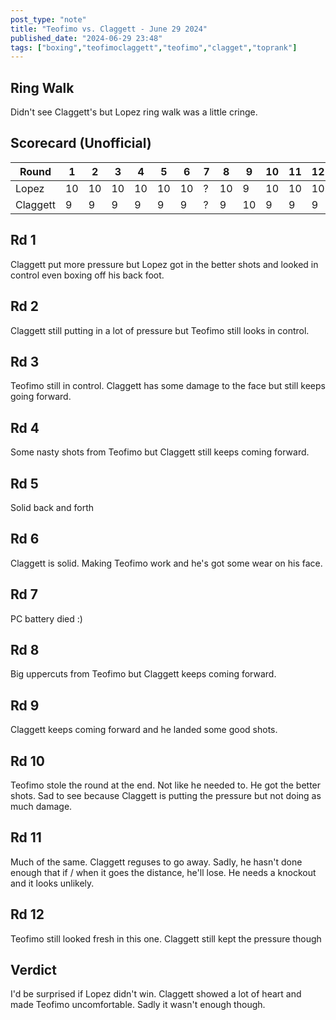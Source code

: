 ```yaml
---
post_type: "note" 
title: "Teofimo vs. Claggett - June 29 2024"
published_date: "2024-06-29 23:48"
tags: ["boxing","teofimoclaggett","teofimo","clagget","toprank"]
---
```


## Ring Walk

Didn't see Claggett's but Lopez ring walk was a little cringe.

## Scorecard (Unofficial)

| Round | 1 | 2 | 3 | 4 | 5 | 6 | 7 | 8 | 9 | 10 | 11 | 12 |
| --- | --- | --- | --- | --- | --- | --- | --- | --- | --- | --- | --- | --- |
| Lopez | 10 | 10 | 10 | 10 | 10| 10 | ? | 10 | 9 | 10 | 10 | 10 |
| Claggett | 9 | 9 | 9 | 9 | 9 | 9 | ? | 9 | 10 | 9 | 9 | 9 |

## Rd 1

Claggett put more pressure but Lopez got in the better shots and looked in control even boxing off his back foot. 

## Rd 2

Claggett still putting in a lot of pressure but Teofimo still looks in control.

## Rd 3

Teofimo still in control. Claggett has some damage to the face but still keeps going forward. 

## Rd 4

Some nasty shots from Teofimo but Claggett still keeps coming forward. 

## Rd 5

Solid back and forth

## Rd 6

Claggett is solid. Making Teofimo work and he's got some wear on his face. 

## Rd 7

PC battery died :)

## Rd 8

Big uppercuts from Teofimo but Claggett keeps coming forward.

## Rd 9

Claggett keeps coming forward and he landed some good shots. 

## Rd 10

Teofimo stole the round at the end. Not like he needed to. He got the better shots. Sad to see because Claggett is putting the pressure but not doing as much damage.

## Rd 11

Much of the same. Claggett reguses to go away. Sadly, he hasn't done enough that if / when it goes the distance, he'll lose. He needs a knockout and it looks unlikely. 

## Rd 12

Teofimo still looked fresh in this one. Claggett still kept the pressure though

## Verdict

I'd be surprised if Lopez didn't win. Claggett showed a lot of heart and made Teofimo uncomfortable. Sadly it wasn't enough though.